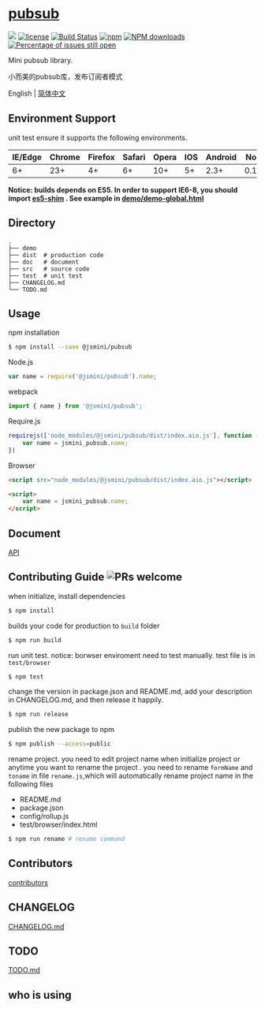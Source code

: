 # [pubsub](https://github.com/jsmini/pubsub)  

[![](https://img.shields.io/badge/Powered%20by-jslib%20pubsub-brightgreen.svg)](https://github.com/yanhaijing/jslib-pubsub)
[![license](https://img.shields.io/badge/license-MIT-blue.svg)](https://github.com/jsmini/pubsub/blob/master/LICENSE)
[![Build Status](https://travis-ci.org/jsmini/pubsub.svg?branch=master)](https://travis-ci.org/jsmini/pubsub)
[![npm](https://img.shields.io/badge/npm-0.2.1-orange.svg)](https://www.npmjs.com/package/@jsmini/pubsub)
[![NPM downloads](http://img.shields.io/npm/dm/@jsmini/pubsub.svg?style=flat-square)](http://www.npmtrends.com/@jsmini/pubsub)
[![Percentage of issues still open](http://isitmaintained.com/badge/open/jsmini/pubsub.svg)](http://isitmaintained.com/project/jsmini/pubsub "Percentage of issues still open")

Mini pubsub library.

小而美的pubsub库，发布订阅者模式

English | [简体中文](./README-zh_CN.md)

## Environment Support

unit test ensure it supports the following environments.

| IE/Edge | Chrome | Firefox | Safari | Opera | IOS  | Android | Node  |
| ------- | ------ | ------- | ------ | ----- | ---- | ------- | ----- |
| 6+      | 23+    | 4+      | 6+     | 10+   | 5+   | 2.3+    | 0.10+ |

**Notice:  builds depends on ES5. In order to support IE6-8,  you should import  [es5-shim](http://github.com/es-shims/es5-shim/) . See example in [demo/demo-global.html](../demo/demo-global.html)**

## Directory

```
.
├── demo
├── dist  # production code
├── doc   # document
├── src   # source code
├── test  # unit test
├── CHANGELOG.md
└── TODO.md
```

## Usage
npm installation

```bash
$ npm install --save @jsmini/pubsub
```

Node.js

```js
var name = require('@jsmini/pubsub').name;
```

webpack

```js
import { name } from '@jsmini/pubsub';
```

Require.js

```js
requirejs(['node_modules/@jsmini/pubsub/dist/index.aio.js'], function (jsmini_pubsub) {
    var name = jsmini_pubsub.name;
})
```

Browser

```html
<script src="node_modules/@jsmini/pubsub/dist/index.aio.js"></script>

<script>
    var name = jsmini_pubsub.name;
</script>
```

## Document

[API](https://github.com/jsmini/pubsub/blob/master/doc/api.md)

## Contributing Guide  ![PRs welcome](<https://img.shields.io/badge/PRs-welcome-brightgreen.svg>)
when initialize, install dependencies 

```bash
$ npm install
```

builds your code for production to `build` folder

```bash
$ npm run build
```

run unit test.  notice: borwser enviroment need to test manually.  test file is in `test/browser`

```bash
$ npm test
```

change  the  version in package.json and README.md, add your description in CHANGELOG.md, and then release it happily.

```bash
$ npm run release
```

publish the new package to npm

```bash
$ npm publish --access=public
```

rename  project. you need to edit project name when initialize project or anytime you want to rename the project . you need to rename `formName` and `toname` in file `rename.js`,which will automatically rename project name in the following files

- README.md
- package.json
- config/rollup.js
- test/browser/index.html

```bash
$ npm run rename # rename command
```

## Contributors
[contributors](https://github.com/jsmini/pubsub/graphs/contributors)

## CHANGELOG
[CHANGELOG.md](https://github.com/jsmini/pubsub/blob/master/CHANGELOG.md)

## TODO
[TODO.md](https://github.com/jsmini/pubsub/blob/master/TODO.md)

## who is using
